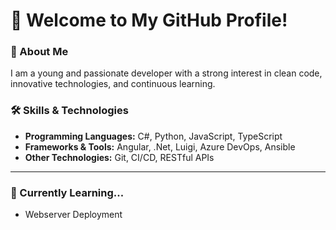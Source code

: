 
# 🌟 Welcome to My GitHub Profile!

### 🚀 About Me
I am a young and passionate developer with a strong interest in clean code, innovative technologies, and continuous learning.

### 🛠️ Skills & Technologies
- **Programming Languages:** C#, Python, JavaScript, TypeScript
- **Frameworks & Tools:** Angular, .Net, Luigi, Azure DevOps, Ansible
- **Other Technologies:** Git, CI/CD, RESTful APIs  

---

### 🌱 Currently Learning...
- Webserver Deployment  

<!--
**WayfaringWilli/WayfaringWilli** is a ✨ _special_ ✨ repository because its `README.md` (this file) appears on your GitHub profile.

Here are some ideas to get you started:

- 🔭 I’m currently working on ...
- 🌱 I’m currently learning ...
- 👯 I’m looking to collaborate on ...
- 🤔 I’m looking for help with ...
- 💬 Ask me about ...
- 📫 How to reach me: ...
- 😄 Pronouns: ...
- ⚡ Fun fact: ...
-->
